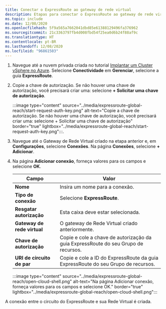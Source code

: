 ```yaml
---
title: Conectar o ExpressRoute ao gateway de rede virtual
description: Etapas para conectar o ExpressRoute ao gateway de rede virtual.
ms.topic: include
ms.date: 12/08/2020
ms.openlocfilehash: 5f9a565a7662041dbd85e61388129496fa376962
ms.sourcegitcommit: 21c3363797fb4d008fbd54f25ea0d6b24f88af9c
ms.translationtype: HT
ms.contentlocale: pt-BR
ms.lasthandoff: 12/08/2020
ms.locfileid: "96861503"
---
```

<!-- Used in deploy-azure-vmware-solution.md and tutorial-configure-networking.md -->

1. Navegue até a nuvem privada criada no tutorial [Implantar um Cluster vSphere no Azure](../tutorial-create-private-cloud.md). Selecione **Conectividade** em **Gerenciar**, selecione a guia **ExpressRoute**.

1. Copie a chave de autorização. Se não houver uma chave de autorização, você precisará criar uma: selecione **+ Solicitar uma chave de autorização**.

   :::image type="content" source="../media/expressroute-global-reach/start-request-auth-key.png" alt-text="Copie a chave de autorização. Se não houver uma chave de autorização, você precisará criar uma: selecione + Solicitar uma chave de autorização" border="true" lightbox="../media/expressroute-global-reach/start-request-auth-key.png":::.

1. Navegue até o Gateway de Rede Virtual criado na etapa anterior e, em **Configurações**, selecione **Conexões**. Na página **Conexões**, selecione **+ Adicionar**.

1. Na página **Adicionar conexão**, forneça valores para os campos e selecione **OK**. 

   | Campo | Valor |
   | --- | --- |
   | **Nome**  | Insira um nome para a conexão.  |
   | **Tipo de conexão**  | Selecione **ExpressRoute**.  |
   | **Resgatar autorização**  | Esta caixa deve estar selecionada.  |
   | **Gateway de rede virtual** | O gateway de Rede Virtual criado anteriormente.  |
   | **Chave de autorização**  | Copie e cole a chave de autorização da guia ExpressRoute do seu Grupo de recursos. |
   | **URI de circuito de par**  | Copie e cole a ID do ExpressRoute da guia ExpressRoute do seu Grupo de recursos.  |

   :::image type="content" source="../media/expressroute-global-reach/open-cloud-shell.png" alt-text="Na página Adicionar conexão, forneça valores para os campos e selecione OK." border="true" lightbox="../media/expressroute-global-reach/open-cloud-shell.png":::

A conexão entre o circuito do ExpressRoute e sua Rede Virtual é criada.